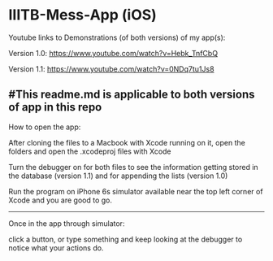 # IIITB-Mess-App (iOS)

Youtube links to Demonstrations (of both versions) of my app(s):

Version 1.0: https://www.youtube.com/watch?v=Hebk_TnfCbQ

Version 1.1: https://www.youtube.com/watch?v=0NDq7tu1Js8


#This readme.md is applicable to both versions of app in this repo
------------------------------------------------------------------------------------------------------------------------------
How to open the app: 

After cloning the files to a Macbook with Xcode running on it, open the folders and open the .xcodeproj files with Xcode

Turn the debugger on for both files to see the information getting stored in the database (version 1.1)
and for appending the lists (version 1.0)

Run the program on iPhone 6s simulator available near the top left corner of Xcode and you are good to go.

------------------------------------------------------------------------------------------------------------------------------
Once in the app through simulator:

click a button, or type something and keep looking at the debugger to notice what your actions do.
